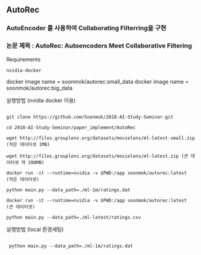 ## AutoRec

### AutoEncoder 를 사용하여 Collaborating Filterring을 구현

### 논문 제목 : AutoRec: Autoencoders Meet Collaborative Filtering

Requirements 

`nvidia-docker`

docker image name = soonmok/autorec:small_data
docker image name = soonmok/autorec:big_data

실행방법 (nvidia docker 이용)

```docker pull soonmok/autorec:latest

git clone https://github.com/Soonmok/2018-AI-Study-Seminar.git

cd 2018-AI-Study-Seminar/paper_implement/AutoRec

wget http://files.grouplens.org/datasets/movielens/ml-latest-small.zip (작은 데이터셋 1MB)

wget http://files.grouplens.org/datasets/movielens/ml-latest.zip (큰 데이터셋 약 200MB)

docker run -it --runtime=nvidia -v $PWD:/app soonmok/autorec:latest  (작은 데이터셋)

python main.py --data_path=./ml-1m/ratings.dat

docker run -it --runtime=nvidia -v $PWD:/app soonmok/autorec:latest  (큰 데이터셋)

python main.py --data_path=./ml-latest/ratings.csv
```



실행방법 (local 환경세팅)

```pip install requirements.txt

 python main.py --data_path=./ml-1m/ratings.dat
